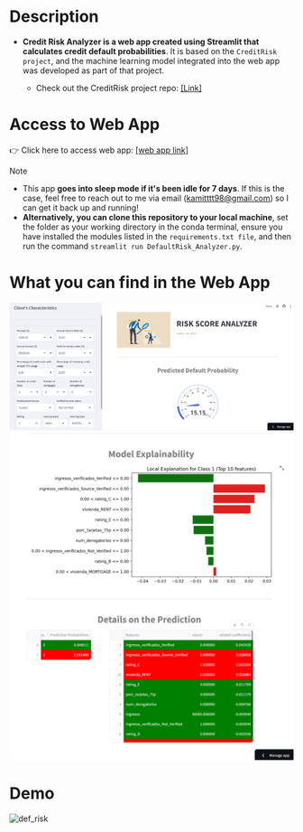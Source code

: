 # Description
- **Credit Risk Analyzer is a web app created using Streamlit that calculates credit default probabilities**. It is based on the `CreditRisk project`, and the machine learning model integrated into the web app was developed as part of that project.
  
  - Check out the CreditRisk project repo: [[Link]](https://github.com/Haoqi9/Personal_Projects/tree/master/CreditRisk)

# Access to Web App
👉 Click here to access web app: [[web app link]](https://creditriskwebappst-lmmesu5xdk4m45fu9icbmf.streamlit.app/) <br>
> [!NOTE]
> - This app **goes into sleep mode if it's been idle for 7 days**. If this is the case, feel free to reach out to me via email (kamitttt98@gmail.com) so I can get it back up and running!
> - **Alternatively, you can clone this repository to your local machine**, set the folder as your working directory in the conda terminal, ensure you have installed the modules listed in the `requirements.txt file`, and then run the command `streamlit run DefaultRisk_Analyzer.py`.

# What you can find in the Web App
![display1](./Images/display1.png)
![display2](./Images/display2.png)
![display3](./Images/display3.png)

# Demo
![def_risk](https://github.com/Haoqi9/CreditRisk_webapp_st/assets/159468032/3550b824-08e0-4cf6-b013-104e0c2cf607)
